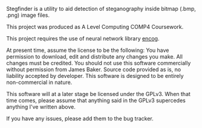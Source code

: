 Stegfinder is a utility to aid detection of steganography inside bitmap (.bmp, .png) image files.

This project was produced as A Level Computing COMP4 Coursework.

This project requires the use of neural network library [encog](https://github.com/encog/encog-java-core).

At present time, assume the license to be the following:
You have permission to download, edit and distribute any changes you make. All changes must be credited. You should not use this software commercially without permission from James Baker. Source code provided as is, no liability accepted by developer. This software is designed to be entirely non-commercial in nature.

This software will at a later stage be licensed under the GPLv3. When that time comes, please assume that anything said in the GPLv3 supercedes anything I've written above.

If you have any issues, please add them to the bug tracker.
